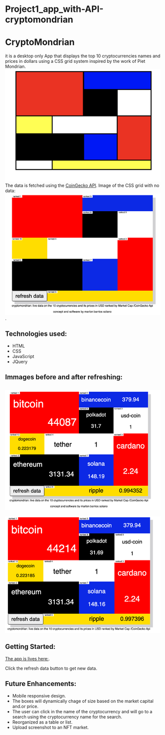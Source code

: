 # Project1_app_with-API-cryptomondrian

# CryptoMondrian

it is a desktop only App that displays the top 10 cryptocurrencies names and prices in dollars using a CSS  grid system inspired by the work of Piet Mondrian.
![image sample](./assets/mondrian_model.png)
The data is fetched using the [CoinGecko API](https://duckduckgo.com).
Image of the CSS grid with no data:
![image sample](./assets/no_data.png).

## Technologies used:
- HTML
- CSS
- JavaScript
- JQuery

## Immages before and after refreshing:
![image sample](./assets/final_look.png)
-----
![image sample](./assets/final_look2.png)

## Getting Started:
[The app is lives here:](https://crypto-mondrian.netlify.app/?).

Click the refresh data button to get new data.

## Future Enhancements:
- Mobile responsive design.
- The boxes will dynamically chage of size based on the market capital and.or price.
- The user can click in the name of the cryptocurrency and will go to a search using the cryptocurrency name for the search.
- Reorganized as a table or list.
- Upload screenshot to an NFT market.


















